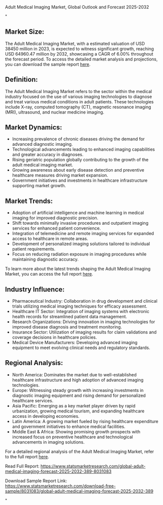Adult Medical Imaging Market, Global Outlook and Forecast 2025-2032

"<h2>Market Size:</h2>
<p>The Adult Medical Imaging Market, with a estimated valuation of USD 38450 million in 2023, is expected to witness significant growth, reaching USD 64960.47 million by 2032, showcasing a CAGR of 6.00% throughout the forecast period. To access the detailed market analysis and projections, you can download the sample report <a href='https://www.statsmarketresearch.com/download-free-sample/8031083/global-adult-medical-imaging-forecast-2025-2032-389'>here</a>.</p>

<h2>Definition:</h2>
<p>The Adult Medical Imaging Market refers to the sector within the medical industry focused on the use of various imaging technologies to diagnose and treat various medical conditions in adult patients. These technologies include X-ray, computed tomography (CT), magnetic resonance imaging (MRI), ultrasound, and nuclear medicine imaging.</p>

<h2>Market Dynamics:</h2>
<ul>
  <li>Increasing prevalence of chronic diseases driving the demand for advanced diagnostic imaging.</li>
  <li>Technological advancements leading to enhanced imaging capabilities and greater accuracy in diagnoses.</li>
  <li>Rising geriatric population globally contributing to the growth of the adult medical imaging market.</li>
  <li>Growing awareness about early disease detection and preventive healthcare measures driving market expansion.</li>
  <li>Government initiatives and investments in healthcare infrastructure supporting market growth.</li>
</ul>

<h2>Market Trends:</h2>
<ul>
  <li>Adoption of artificial intelligence and machine learning in medical imaging for improved diagnostic precision.</li>
  <li>Shift towards minimally invasive procedures and outpatient imaging services for enhanced patient convenience.</li>
  <li>Integration of telemedicine and remote imaging services for expanded access to healthcare in remote areas.</li>
  <li>Development of personalized imaging solutions tailored to individual patient requirements.</li>
  <li>Focus on reducing radiation exposure in imaging procedures while maintaining diagnostic accuracy.</li>
</ul>
<p>To learn more about the latest trends shaping the Adult Medical Imaging Market, you can access the full report <a href='https://www.statsmarketresearch.com/global-adult-medical-imaging-forecast-2025-2032-389-8031083'>here</a>.</p>

<h2>Industry Influence:</h2>
<ul>
  <li>Pharmaceutical Industry: Collaboration in drug development and clinical trials utilizing medical imaging techniques for efficacy assessment.</li>
  <li>Healthcare IT Sector: Integration of imaging systems with electronic health records for streamlined patient data management.</li>
  <li>Research Organizations: Driving innovation in imaging technologies for improved disease diagnosis and treatment monitoring.</li>
  <li>Insurance Sector: Utilization of imaging results for claim validations and coverage decisions in healthcare policies.</li>
  <li>Medical Device Manufacturers: Developing advanced imaging equipment to meet evolving clinical needs and regulatory standards.</li>
</ul>

<h2>Regional Analysis:</h2>
<ul>
  <li>North America: Dominates the market due to well-established healthcare infrastructure and high adoption of advanced imaging technologies.</li>
  <li>Europe: Witnessing steady growth with increasing investments in diagnostic imaging equipment and rising demand for personalized healthcare services.</li>
  <li>Asia Pacific: Emerging as a key market player driven by rapid urbanization, growing medical tourism, and expanding healthcare access in developing economies.</li>
  <li>Latin America: A growing market fueled by rising healthcare expenditure and government initiatives to enhance medical facilities.</li>
  <li>Middle East & Africa: Showing promising growth prospects with increased focus on preventive healthcare and technological advancements in imaging solutions.</li>
</ul>
<p>For a detailed regional analysis of the Adult Medical Imaging Market, refer to the full report <a href='https://www.statsmarketresearch.com/global-adult-medical-imaging-forecast-2025-2032-389-8031083'>here</a>.</p>

<p>Read Full Report: <a href='https://www.statsmarketresearch.com/global-adult-medical-imaging-forecast-2025-2032-389-8031083'>https://www.statsmarketresearch.com/global-adult-medical-imaging-forecast-2025-2032-389-8031083</a></p>
<p>Download Sample Report Link: <a href='https://www.statsmarketresearch.com/download-free-sample/8031083/global-adult-medical-imaging-forecast-2025-2032-389'>https://www.statsmarketresearch.com/download-free-sample/8031083/global-adult-medical-imaging-forecast-2025-2032-389</a></p>"
